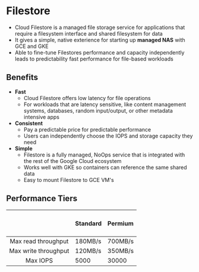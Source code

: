 # Filestore

- Cloud Filestore is a managed file storage service for applications that require a filesystem interface and shared filesystem for data
- It gives a simple, native exterience for starting up **managed NAS** with GCE and GKE
- Able to fine-tune Filestores performance and capacity independently leads to predictability fast performance for file-based workloads

## Benefits

- **Fast**
    - Cloud Filestore offers low latency for file operations
    - For workloads that are latency sensitive, like content management systems, databases, random input/output, or other metadata intensive apps
- **Consistent**
    - Pay a predictable price for predictable performance
    - Users can independently choose the IOPS and storage capacity they need
- **Simple**
    - Filestore is a fully managed, NoOps service that is integrated with the rest of the Google Cloud ecosystem
    - Works well with GKE so containers can reference the same shared data
    - Easy to mount Filestore to GCE VM's


## Performance Tiers

|| <h4>Standard </h4>| <h4>Permium</h4> |
|:--:|:-------------------------------|:-----------------|
|Max read throughput| 180MB/s| 700MB/s |
|Max write throughput| 120MB/s|350MB/s|
|Max IOPS|5000|30000|